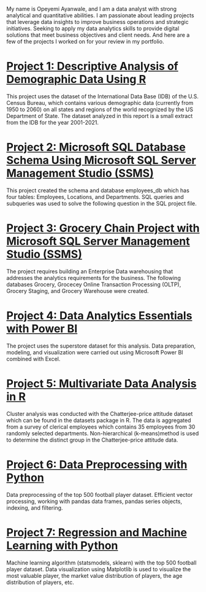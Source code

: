 My name is Opeyemi Ayanwale, and I am a data analyst with strong analytical and quantitative abilities. I am passionate about leading projects that leverage data insights to improve business operations and strategic initiatives. Seeking to apply my data analytics skills to provide digital solutions that meet business objectives and client needs. And here are a few of the projects I worked on for your review in my portfolio.



# [Project 1: Descriptive Analysis of Demographic Data Using R](https://github.com/OpeyemiAyanwale/Descriptive-Analysis-of-Demographic-Data)

This project uses the dataset of the International Data Base (IDB) of the U.S. Census Bureau, which contains various demographic data (currently from 1950 to 2060) on all states and regions of the world recognized by the US Department of State. The dataset analyzed in this report is a small extract from the IDB for the year 2001-2021.


# [Project 2: Microsoft SQL Database Schema Using Microsoft SQL Server Management Studio (SSMS)](https://github.com/OpeyemiAyanwale/Microsoft-SQL-Database-Schema)

This project created the schema and database employees_db which has four tables: Employees, Locations, and Departments. SQL queries and subqueries was used to solve the following question in the SQL project file.


# [Project 3: Grocery Chain Project with Microsoft SQL Server Management Studio (SSMS)](https://github.com/OpeyemiAyanwale/SQL-Query)

The project requires building an Enterprise Data warehousing that addresses the analytics requirements for the business. The following databases Grocery, Grocecey Online Transaction Processing (OLTP), Grocery Staging, and Grocery Warehouse were created.


# [Project 4: Data Analytics Essentials with Power BI](https://github.com/OpeyemiAyanwale/Data-Analytics-Essentials-with-Power-BI)

The project uses the superstore dataset for this analysis. Data preparation, modeling, and visualization were carried out using Microsoft Power BI combined with Excel.


# [Project 5: Multivariate Data Analysis in R](https://github.com/OpeyemiAyanwale/Multivariate-Analysis-in-R)
Cluster analysis was conducted with the Chatterjee-price attitude dataset which can be found in the datasets package in R. The data is aggregated from a survey of clerical employees which contains 35 employees from 30 randomly selected departments. Non-hierarchical (k-means)method is used to determine the distinct group in the Chatterjee-price attitude data.


# [Project 6: Data Preprocessing with Python](https://github.com/OpeyemiAyanwale/Data-Preprocessing-Python.git)
Data preprocessing of the top 500 football player dataset. Efficient vector processing, working with pandas data frames, pandas series objects, indexing, and filtering.


# [Project 7: Regression and Machine Learning with Python](https://github.com/OpeyemiAyanwale/Regressions_and_ML.git) 
Machine learning algorithm (statsmodels, sklearn) with the top 500 football player dataset.  Data visualization using Matplotlib is used to visualize the most valuable player, the market value distribution of players, the age distribution of players, etc.
